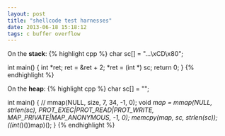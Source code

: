 ```yaml
---
layout: post
title: "shellcode test harnesses"
date: 2013-06-18 15:18:12
tags: c buffer overflow
---
```


<p>
On the <b>stack</b>:
{% highlight cpp %}
char sc[] = "...\xCD\x80";

int main()
{
  int *ret;
  ret = &ret + 2;
  *ret = (int *) sc;
  return 0;
}
{% endhighlight %}
</p>

<p>
On the <b>heap</b>:
{% highlight cpp %}
char sc[] = "";

int main()
{
  // mmap(NULL, size, 7, 34, -1, 0);
  void *map = mmap(NULL, strlen(sc), PROT_EXEC|PROT_READ|PROT_WRITE, MAP_PRIVATE|MAP_ANONYMOUS, -1, 0); 
  memcpy(map, sc, strlen(sc));
  ((int(*)())map)();
}
{% endhighlight %}
</p>
